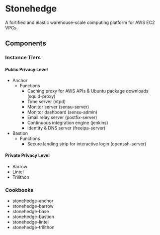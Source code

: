 Stonehedge
==========

A fortified and elastic warehouse-scale computing platform for AWS EC2 VPCs.


Components
----------



### Instance Tiers

#### Public Privacy Level

  - Anchor
    - Functions
      - Caching proxy for AWS APIs & Ubuntu package downloads (squid-proxy)
      - Time server (ntpd)
      - Monitor server (sensu-server)
      - Monitor dashboard (sensu-admin)
      - Email relay server (postfix-server)
      - Continuous integration engine (jenkins)
      - Identity & DNS server (freeipa-server)
  - Bastion
    - Functions
      - Secure landing strip for interactive login (openssh-server)

#### Private Privacy Level

  - Barrow
  - Lintel
  - Trilithon

### Cookbooks
  - stonehedge-anchor
  - stonehedge-barrow
  - stonehedge-base
  - stonehedge-bastion
  - stonehedge-lintel
  - stonehedge-trilithon
